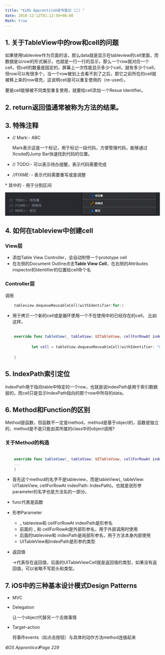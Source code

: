 ```yaml
---
title: "《iOS Apprentice》读书笔记（二）"
date: 2018-12-12T01:12:59+08:00
Math: true
---
```


## 1. 关于TableView中的row和cell的问题

如果使用tableview作为页面的话，那么data就是显示在tableview的cell里面，而数据是以row的形式展示，也就是一行一行的显示，那么一个row就对应一个cell，但cell的数量是固定的，屏幕上一次性能显示多少个cell，就有多少个cell，但row可以有很多个，当一个row被划上去看不到了之后，那它之前所在的cell就被移上来的row填充，这说明cell是可以重复使用的（re-used）。

要是cell能够被不同类型重复使用，就要给cell添加一个Resue Identifier。

## 2. return返回值通常被称为方法的结果。

## 3. 特殊注释

- // Mark:- ABC

    Mark表示这是一个标记，用于标记一段代码，方便管理代码，能够通过Xcode的Jump Bar快速找到代码的位置。 

- // TODO:- 可以表示待办提醒，表示代码需要完成
- //FIXME: - 表示代码需要重写或是调整

\* 其中的 - 用于分割区间

![](ScreenShot2018-12-11at11-62574af5-13d5-489c-9e3a-764d331efad5.51.35PM.png)

## 4. 如何在tableview中创建cell

### View层

- 添加Table View Controller，会自动附带一个prototype cell
- 在左侧的Document Outline点击**Table View Cell**，在右侧的Attributes inspector的Identifier的位置给cell命个名

### Controller层

调用
```swift
    tableview.dequeueReusableCell(withIdentifier:for:)
```

- 用于拷贝一个新的cell或是循环使用一个不在使用中的已经存在的cell， 比如这样，
```swift

    override func tableView(_ tableView: UITableView, cellForRowAt indexPath: IndexPath) -> UITableViewCell {
            
            let cell = tableView.dequeueReusableCell(withIdentifier: "ChecklistItem", for: indexPath)
    
    }
```

## 5. IndexPath索引定位

IndexPath用于指向table中特定的一个row，也就是说IndexPath是用于索引数据层的，而cell只是显示IndexPath指向的那个row中所存的data。

## 6. Method和Function的区别

Method是函数，但函数不一定是method，method是基于object的，函数是独立的，method是不是只能由其所属的class中的object调用?

 ### 关于Method的构造
```swift

    override func tableView(_ tableView: UITableView, cellForRowAt indexPath: IndexPath) -> UITableViewCell {
    ...
    }
```

- 首先这个method的名字不是tableview，而是tableView(_ tableView: UITableView, cellForRowAt indexPath: IndexPath)。也就是说形参parameter的名字也是方法名的一部分。
- func代表是函数
- 形参Parameter
    - _  tableview和 cellForRowAt  indexPath是形参名
    - 前面的 _ 和 cellForRowAt是外部形参名，用于外部调用时使用
    - 后面的tableview和 indexPath是局部形参名，用于方法本身内部使用
    - UITableView和IndexPath是形参的类型
- 返回值

    →代表存在返回值，后面的UITableViewCell就是返回值的类型，如果没有返回值，可以省略不写箭头和类型。

## 7. iOS中的三种基本设计模式Design Patterns

- MVC
- Delegation

    让一个object代替另一个去做事情

- Target-action

    将事件events（如点击按钮）与具体的动作方法method连接起来

*《iOS Apprentice》Page 229*